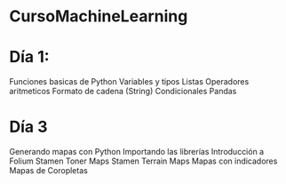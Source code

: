 # CursoMachineLearning
# Día 1:
Funciones basicas de Python
  Variables y tipos
  Listas
  Operadores aritmeticos
  Formato de cadena (String)
  Condicionales
  Pandas
# Día 3
Generando mapas con Python
Importando las librerías
Introducción a Folium
Stamen Toner Maps
Stamen Terrain Maps
Mapas con indicadores
Mapas de Coropletas
